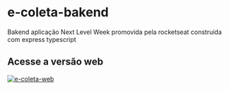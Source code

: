 # e-coleta-bakend
Bakend aplicação Next Level Week promovida pela rocketseat construída com express typescript 
## Acesse a versão web
[![e-coleta-web](https://github.com/irailtonreis/e-coleta-web)](https://github.com/irailtonreis/e-coleta-web)
